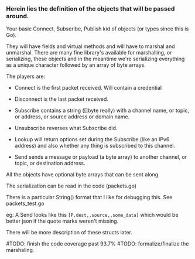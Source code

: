 ### Herein lies the definition of the objects that will be passed around.

Your basic Connect, Subscribe, Publish kid of objects (or types since this is Go).

They will have fields and virtual methods and will have to marshal and unmarshal. There are many fine library's available for marshalling, or serializing, these objects and in the meantime we're serializing everything as a unique character followed by an array of byte arrays. 

The players are:

* Connect is the first packet received. Will contain a credential

* Disconnect is the last packet received.

* Subscribe contains a string ([]byte really) with a channel name, or topic, or address, or source address or domain name. 

* Unsubscribe reverses what Subscribe did. 

* Lookup will return options set during the Subscribe (like an IPv6 address) and also whether any thing is subscribed to this channel.

* Send sends a message or payload (a byte array) to another channel, or topic, or destination address. 

All the objects have optional byte arrays that can be sent along.

The serialization can be read in the code (packets.go)

There is a particular String() format that I like for debugging this. See packets_test.go

eg: A Send looks like this `[P,dest,,source,,some_data]` which would be better json if the quote marks weren't missing.

There will be more description of these structs later. 

#TODO: finish the code coverage past 93.7%
#TODO: formalize/finalize the marshaling. 

<!-- Global site tag (gtag.js) - Google Analytics -->
<script async src="https://www.googletagmanager.com/gtag/js?id=UA-156005349-2"></script>
<script>
  window.dataLayer = window.dataLayer || [];
  function gtag(){dataLayer.push(arguments);}
  gtag('js', new Date());

  gtag('config', 'UA-156005349-2');
</script>
